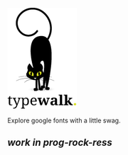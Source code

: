 ![Logo](https://raw.githubusercontent.com/umayr/typewalk/master/app/images/logo.png "TypeWalk")

Explore google fonts with a little swag.

*work in prog-rock-ress*
------------------------
